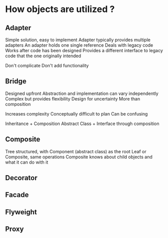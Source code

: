 # How objects are utilized ?

## Adapter
Simple solution, easy to implement
Adapter typically provides multiple adapters
An adapter holds one single reference
Deals with legacy code
Works after code has been designed
Provides a different interface to legacy code that the one originally intended

Don't complicate
Don't add functionality

## Bridge
Designed upfront
Abstraction and implementation can vary independently
Complex but provides flexibility
Design for uncertainty
More than composition

Increases complexity
Conceptually difficult to plan
Can be confusing

Inheritance + Composition
Abstract Class + Interface through composition

## Composite
Tree structured, with Component (abstract class) as the root
Leaf or Composite, same operations
Composite knows about child objects and what it can do with it

## Decorator

## Facade

## Flyweight

## Proxy